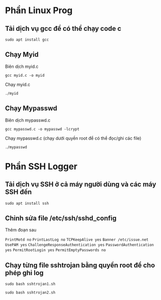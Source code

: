 # Phần Linux Prog
## Tải dịch vụ gcc để có thể chạy code c
`sudo apt install gcc`
## Chạy Myid
<p> Biên dịch myid.c</p>

`gcc myid.c -o myid`
<p> Chạy myid.c</p>

`./myid`

## Chạy Mypasswd
<p> Biên dịch mypasswd.c</p>

`gcc mypasswd.c -o mypasswd -lcrypt`
<p> Chạy mypasswd.c (chạy dưới quyền root để có thể đọc/ghi các file)</p>

`./mypasswd`

# Phần SSH Logger
## Tải dịch vụ SSH ở cả máy người dùng và các máy SSH đến

`sudo apt install ssh`

## Chỉnh sửa file /etc/ssh/sshd_config

<p> Thêm đoạn sau</p>

`PrintMotd no`
`PrintLastLog no`
`TCPKeepAlive yes`
`Banner /etc/issue.net`
`UsePAM yes`
`ChallengeResponseAuthentication yes`
`PasswordAuthentication yes`
`PermitRootLogin yes`
`PermitEmptyPasswords no`

## Chạy từng file sshtrojan bằng quyền root để cho phép ghi log

`sudo bash sshtrojan1.sh`

`sudo bash sshtrojan2.sh`

